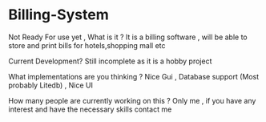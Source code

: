# Billing-System

Not Ready For use yet , 
What is it ? 
It is a billing software , will be able to store and print bills for hotels,shopping mall etc

Current Development?
Still incomplete as it is a hobby project

What implementations are you thinking ?
Nice Gui , Database support (Most probably Litedb) , Nice UI

How many people are currently working on this ?
Only me , if you have any interest and have the necessary skills contact me 
